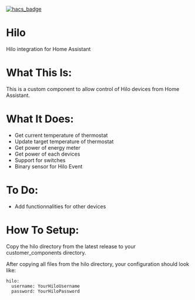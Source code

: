 [![hacs_badge](https://img.shields.io/badge/HACS-Custom-orange.svg?style=for-the-badge)](https://github.com/custom-components/hacs)

# Hilo
Hilo integration for Home Assistant

# What This Is:
This is a custom component to allow control of Hilo devices from Home Assistant.

# What It Does:
- Get current temperature of thermostat
- Update target temperature of thermostat
- Get power of energy meter
- Get power of each devices
- Support for switches
- Binary sensor for Hilo Event

# To Do:
- Add functionnalities for other devices

# How To Setup:
Copy the hilo directory from the latest release to your customer_components directory.

After copying all files from the hilo directory, your configuration should look like:
```
hilo:
  username: YourHiloUsername
  password: YourHiloPassword
```
